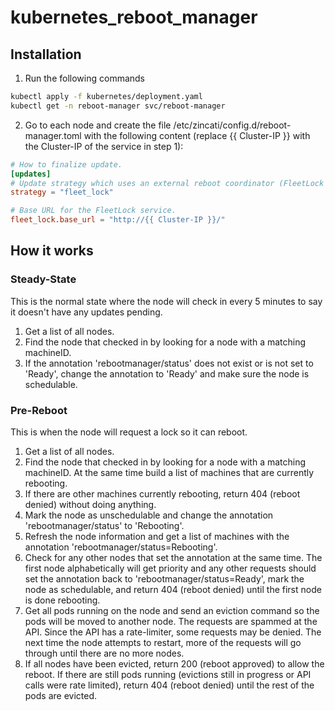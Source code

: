 # kubernetes_reboot_manager

## Installation
1. Run the following commands
```bash
kubectl apply -f kubernetes/deployment.yaml
kubectl get -n reboot-manager svc/reboot-manager
```
2. Go to each node and create the file /etc/zincati/config.d/reboot-manager.toml with the following content (replace {{ Cluster-IP }} with the Cluster-IP of the service in step 1):
```toml
# How to finalize update.
[updates]
# Update strategy which uses an external reboot coordinator (FleetLock protocol).
strategy = "fleet_lock"

# Base URL for the FleetLock service.
fleet_lock.base_url = "http://{{ Cluster-IP }}/"
```

## How it works
### Steady-State
This is the normal state where the node will check in every 5 minutes to say it doesn't have any updates pending.
1. Get a list of all nodes.
1. Find the node that checked in by looking for a node with a matching machineID.
1. If the annotation 'rebootmanager/status' does not exist or is not set to 'Ready', change the annotation to 'Ready' and make sure the node is schedulable.

### Pre-Reboot
This is when the node will request a lock so it can reboot.
1. Get a list of all nodes.
1. Find the node that checked in by looking for a node with a matching machineID. At the same time build a list of machines that are currently rebooting.
1. If there are other machines currently rebooting, return 404 (reboot denied) without doing anything.
1. Mark the node as unschedulable and change the annotation 'rebootmanager/status' to 'Rebooting'.
1. Refresh the node information and get a list of machines with the annotation 'rebootmanager/status=Rebooting'.
1. Check for any other nodes that set the annotation at the same time. The first node alphabetically will get priority and any other requests should set the annotation back to 'rebootmanager/status=Ready', mark the node as schedulable, and return 404 (reboot denied) until the first node is done rebooting.
1. Get all pods running on the node and send an eviction command so the pods will be moved to another node. The requests are spammed at the API. Since the API has a rate-limiter, some requests may be denied. The next time the node attempts to restart, more of the requests will go through until there are no more nodes.
1. If all nodes have been evicted, return 200 (reboot approved) to allow the reboot. If there are still pods running (evictions still in progress or API calls were rate limited), return 404 (reboot denied) until the rest of the pods are evicted.
